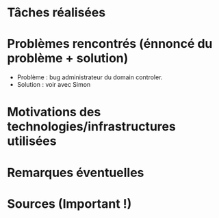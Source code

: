 # Tâches réalisées

# Problèmes rencontrés (énnoncé du problème + solution)

* Problème : bug administrateur du domain controler.
* Solution : voir avec Simon

# Motivations des technologies/infrastructures utilisées

# Remarques éventuelles

# Sources (Important !)
